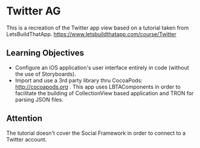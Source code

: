 # Twitter AG
This is a recreation of the Twitter app view based on a tutorial taken from LetsBuildThatApp.
 https://www.letsbuildthatapp.com/course/Twitter
 
 ## Learning Objectives
 - Configure an iOS application's user interface entirely in code (without the use of Storyboards).
 - Import and use a 3rd party library thru CocoaPods: http://cocoapods.org . This app uses LBTAComponents in order to facilitate the building of CollectionView based application and TRON for parsing JSON files.

## Attention
The tutorial doesn't cover the Social Framework in order to connect to a Twitter account.
